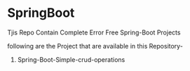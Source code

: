# SpringBoot

Tjis Repo Contain Complete Error Free Spring-Boot Projects

following are the Project that are available in this Repository-
1) Spring-Boot-Simple-crud-operations
